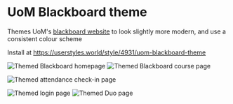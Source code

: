 # UoM Blackboard theme

Themes UoM's [blackboard website](https://online.manchester.ac.uk/) to look slightly more modern, and use a consistent colour scheme

Install at https://userstyles.world/style/4931/uom-blackboard-theme

![Themed Blackboard homepage](https://user-images.githubusercontent.com/21128619/227395519-39bc7af5-0834-4a1a-9482-06c3920992a2.png)
![Themed Blackboard course page](https://user-images.githubusercontent.com/21128619/227395623-d55703d5-033a-40bc-b84d-0ef31f2bcbf8.png)

![Themed attendance check-in page](https://user-images.githubusercontent.com/21128619/227402767-dc16842c-a4db-408c-96cc-0b0604e3b4a4.png)

![Themed login page](https://user-images.githubusercontent.com/21128619/227400807-22f27f45-a7b7-479e-a5d6-2bbf80a5435b.png)
![Themed Duo page](https://user-images.githubusercontent.com/21128619/227402147-2c82fce1-3af0-46be-ad62-411f22e5d56a.png)

